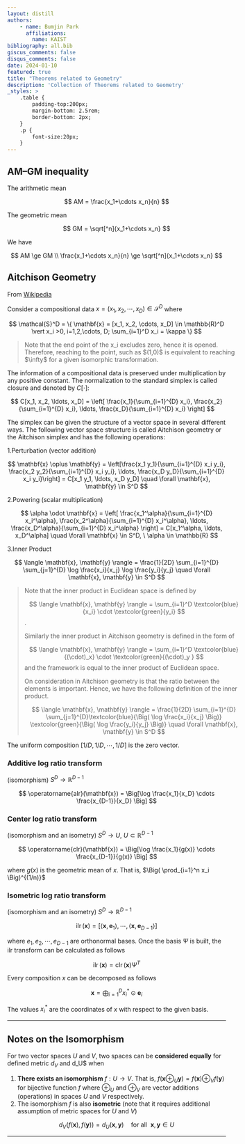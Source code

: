 ```yaml
---
layout: distill
authors: 
    - name: Bumjin Park
      affiliations:
        name: KAIST
bibliography: all.bib
giscus_comments: false
disqus_comments: false
date: 2024-01-10
featured: true
title: "Theorems related to Geometry"
description: 'Collection of Theorems related to Geometry'
_styles: >
    .table {
        padding-top:200px;
        margin-bottom: 2.5rem;
        border-bottom: 2px;
    }
    .p {
        font-size:20px;
    }
---
```

<style>
blockquote {
    width: 100%; 
}
</style>

## AM–GM inequality

The arithmetic mean 

$$
AM = \frac{x_1+\cdots x_n}{n}
$$

The geometric mean 

$$
GM = \sqrt[^n]{x_1+\cdots x_n} 
$$

We have 

$$
AM \ge GM \\ 
\frac{x_1+\cdots x_n}{n} \ge  \sqrt[^n]{x_1+\cdots x_n} 
$$


## Aitchison Geometry 

From [Wikipedia](https://en.wikipedia.org/wiki/Compositional_data)

Consider a compositional data $x=(x_1, x_2, \cdots, x_D) \in \mathcal{S}^D$ where 

$$
\mathcal{S}^D = \{ 
    \mathbf{x} = [x_1, x_2, \cdots, x_D] \in \mathbb{R}^D \vert x_i >0, i=1,2,\cdots, D; \sum_{i=1}^D x_i = \kappa \}
$$

<blockquote>
Note that the end point of the x_i excludes zero, hence it is opened. <br> Therefore, reaching to the point, such as $(1,0)$ is equivalent to reaching $\infty$ for a given isomorphic transformation. 
</blockquote>

The information of a compositional data is preserved under multiplication by any positive constant. The normalization to the standard simplex is called closure and denoted by $C[\cdot]$:

$$
C[x_1, x_2, \ldots, x_D] = \left[ \frac{x_1}{\sum_{i=1}^{D} x_i}, \frac{x_2}{\sum_{i=1}^{D} x_i}, \ldots, \frac{x_D}{\sum_{i=1}^{D} x_i} \right]
$$


The simplex can be given the structure of a vector space in several different ways. The following vector space structure is called Aitchison geometry or the Aitchison simplex and has the following operations:


1.Perturbation (vector addition)

$$
\mathbf{x} \oplus \mathbf{y} = \left[\frac{x_1 y_1}{\sum_{i=1}^{D} x_i y_i}, \frac{x_2 y_2}{\sum_{i=1}^{D} x_i y_i}, \ldots, \frac{x_D y_D}{\sum_{i=1}^{D} x_i y_i}\right] = C[x_1 y_1, \ldots, x_D y_D] \quad \forall \mathbf{x}, \mathbf{y} \in S^D
$$

2.Powering (scalar multiplication)

$$
\alpha \odot \mathbf{x} = \left[ \frac{x_1^\alpha}{\sum_{i=1}^{D} x_i^\alpha}, \frac{x_2^\alpha}{\sum_{i=1}^{D} x_i^\alpha}, \ldots, \frac{x_D^\alpha}{\sum_{i=1}^{D} x_i^\alpha} \right] = C[x_1^\alpha, \ldots, x_D^\alpha] \quad \forall \mathbf{x} \in S^D, \ \alpha \in \mathbb{R}
$$

3.Inner Product

$$
\langle \mathbf{x}, \mathbf{y} \rangle = \frac{1}{2D} \sum_{i=1}^{D} \sum_{j=1}^{D} \log \frac{x_i}{x_j} \log \frac{y_i}{y_j} \quad \forall \mathbf{x}, \mathbf{y} \in S^D
$$

<blockquote>
Note that the inner product in Euclidean space is defined by  

$$
\langle \mathbf{x}, \mathbf{y} \rangle = \sum_{i=1}^D \textcolor{blue}{x_i} \cdot \textcolor{green}{y_i}
$$. 

Similarly the inner product in Aitchison geometry is defined in the form of 

$$
\langle \mathbf{x}, \mathbf{y} \rangle = \sum_{i=1}^D  \textcolor{blue}{(\cdot)_x} \cdot \textcolor{green}{(\cdot)_y }
$$ 
and the framework is equal to the inner product of Euclidean space. 

On consideration in Aitchison geometry is that the ratio between the elements is important. Hence, 
we have the following definition of the inner product. 

$$
\langle \mathbf{x}, \mathbf{y} \rangle = \frac{1}{2D} \sum_{i=1}^{D} \sum_{j=1}^{D}\textcolor{blue}{\Big( \log \frac{x_i}{x_j} \Big)} \textcolor{green}{\Big(  \log \frac{y_i}{y_j} \Big)} \quad \forall \mathbf{x}, \mathbf{y}   \in S^D
$$

</blockquote>




The uniform composition  $[1/D, 1/D, \cdots, 1/D]$ is the zero vector.


### Additive log ratio transform 
(isomorphism) $S^D \rightarrow \mathbb{R}^{D-1}$

$$
\operatorname{alr}(\mathbf{x}) = \Big[\log \frac{x_1}{x_D} \cdots \frac{x_{D-1}}{x_D}  \Big]
$$

### Center log ratio transform 
(isomorphism and an isometry) $S^D \rightarrow U$, $U \subset \mathbb{R}^{D-1}$

$$
\operatorname{clr}(\mathbf{x}) = \Big[\log \frac{x_1}{g(x)} \cdots \frac{x_{D-1}}{g(x)}  \Big]
$$

where $g(x)$ is the geometric mean of $x$.  That is, $\Big( \prod_{i=1}^n x_i \Big)^{(1/n)}$


### Isometric log ratio transform 
(isomorphism and an isometry) $S^D \rightarrow \mathbb{R}^{D-1}$

$$
\operatorname{ilr}(\mathbf{x}) = \Big[\langle \mathbf{x}, \mathbf{e}_1 \rangle, \cdots, \langle \mathbf{x}, \mathbf{e}_{D-1} \rangle \Big]
$$

where $e_1, e_2, \cdots, e_{D-1}$ are orthonormal bases. Once the basis $\Psi$ is built, the ilr transform can be calculated as follows

$$
\operatorname{ilr}(\mathbf{x}) = \operatorname{clr}(\mathbf{x}) \Psi^T
$$

Every composition $x$ can be decomposed as follows

$$
\mathbf{x} = \bigoplus_{i=1}^{D} x_i^* \odot \mathbf{e}_i
$$

The values $x_i^*$ are the coordinates of $x$ with respect to the given basis. 


---


## Notes on the Isomorphism 

For two vector spaces $U$ and $V$, two spaces can be **considered equally** for defined metric $d_V$ and d_U$ when 
1. **There exists an isomorphism** $f:U \rightarrow V$. That is, $f( \mathbf{x} \oplus_U \mathbf{y}) = f( \mathbf{x}) \oplus_V f(\mathbf{y})$ for bijective function $f$ where $\oplus_U$ and $\oplus_V$ are vector additions (operations) in spaces $U$ and $V$ respectively.    
2. The isomorphism $f$ is also **isometric** (note that it requires additional assumption of metric spaces for $U$ and $V$)


$$
d_V(f(\mathbf{x}), f(\mathbf{y})) = d_U(\mathbf{x}, \mathbf{y}) \quad \text{for all} ~~ \mathbf{x}, \mathbf{y} \in U
$$


---